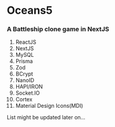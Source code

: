 # Oceans5

### A Battleship clone game in NextJS

1. ReactJS
2. NextJS
3. MySQL
4. Prisma
5. Zod
6. BCrypt
7. NanoID
8. HAPI/IRON
9. Socket.IO
10. Cortex
11. Material Design Icons(MDI)

List might be updated later on…
